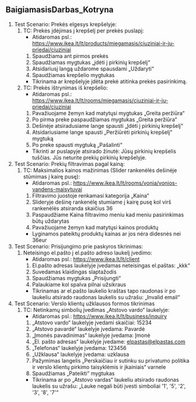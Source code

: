 ﻿## BaigiamasisDarbas_Kotryna
1. Test Scenario: Prekės elgesys krepšelyje:
    1. TC: Prekės įdėjimas į krepšelį per prekės puslapį:
        - Atidaromas psl.: https://www.ikea.lt/lt/products/miegamasis/ciuziniai-ir-ju-priedai/ciuziniai
        1. Spaudžiama ant pirmos prekės 
        2. Spaudžiamas mygtukas „įdėti į pirkinių krepšelį“
        3. Atsidariusį langą uždarome spausdami „Uždaryti“
        2. Spaudžiamas krepšelio mygtukas
        - Tikrinama ar krepšelyje įdėta prekė atitinka prekės pasirinkimą.
    2. TC: Prekės ištrynimas iš krepšelio:
        - Atidaromas psl.: https://www.ikea.lt/lt/rooms/miegamasis/ciuziniai-ir-ju-priedai/ciuziniai
        1. Pavažiuojame žemyn kad matytųsi mygtukas „Greita peržiūra“
        2. Po pirma preke paspaudžiamas mygtukas „Greita peržiūra“
        3. Dešinėje atsiradusiame lange spausti „Įdėti į pirkinių krepšelį“
        4. Atsidariusiame lange spausti „Peržiūrėti pirkinių krepšelį“ mygtuką
        5. Po preke spausti mygtuką „Pašalinti“
        - Tikrinti ar puslapyje atsirado žinutė: Jūsų pirkinių krepšelis tuščias. Jūs neturite prekių pirkinių krepšelyje.
2. Test Scenario: Prekių filtravimas pagal kainą:
    1. TC: Maksimalios kainos mažinimas (Slider rankenėlės dešinėje stūmimas į kairę pusę):
        - Atidaromas psl.: https://www.ikea.lt/lt/rooms/vonia/vonios-vandens-maisytuvai
        1. Filtravimo juostoje renkamasi kategorija „Kaina“
        2. Slideryje dešinę rankenėlę stumiame į kairę pusę kol virš rankenėlės atsiranda skaičius 36
        3. Paspaudžiame Kaina filtravimo meniu kad meniu pasirinkimas būtų uždarytas
        4. Pavažiuojame žemyn kad matytųsi kainos produktų
        - Lyginamos pateiktų produktų kainas ar jos nėra didesnės nei 36eur
3. Test Scenario: Prisijungimo prie paskyros tikrinimas:
    1. Neteisingo el.pašto į el.pašto adreso laukelį įvedimo:
        - Atidaromas psl.: https://www.ikea.lt/lt/client
        1. El.pašto adresas laukelyje įvedamas neteisingas el.paštas: „kkk“
        2. Suvedamas klaidingas slaptažodis
        3. Spaudžiamas mygtukas „Prisijungti“
        4. Palaukiame kol spalva pilnai užsikraus
        - Tikrinamas ar el.pašto laukelio kraštas tapo raudonas ir po laukeliu atsirado raudonas laukelis su užrašu: „Invalid email“
4. Test Scenario: Verslo klientų užklausos formos tikrinimas
    1. TC: Netinkamų simbolių įvedimas „Atstovo vardo“ laukelyje:
        - Atidaromas psl.: https://www.ikea.lt/lt/business/inquiry
        1. „Atstovo vardo“ laukelyje įvedami skaičiai: 15234
        2. „Atstovo pavardė“ laukelyje įvedama: Pavardė
        3. „Įmonės pavadinimas“ laukelyje įvedama: Įmonė
        4. „El. pašto adresas“ laukelyje įvedame: elpastas@elpastas.com
        5. „Telefonas“ laukelyje įvedama: 123456
        6. „Užklausa“ laukelyje įvedama: uzklausa
        7. Pažymimas langelis „Perskaičiau ir sutinku su privatumo politika ir verslo klientų pirkimo taisyklėmis ir įkainiais“ varnele
        8. Spaudžiamas „Pateikti“ mygtukas
        - Tikrinama ar po „Atstovo vardas“ laukeliu atsirado raudonas laukelis su užrašu: „Lauke negali būti įvesti simboliai '1', '5', '2', '3', '8', '7'“ 
